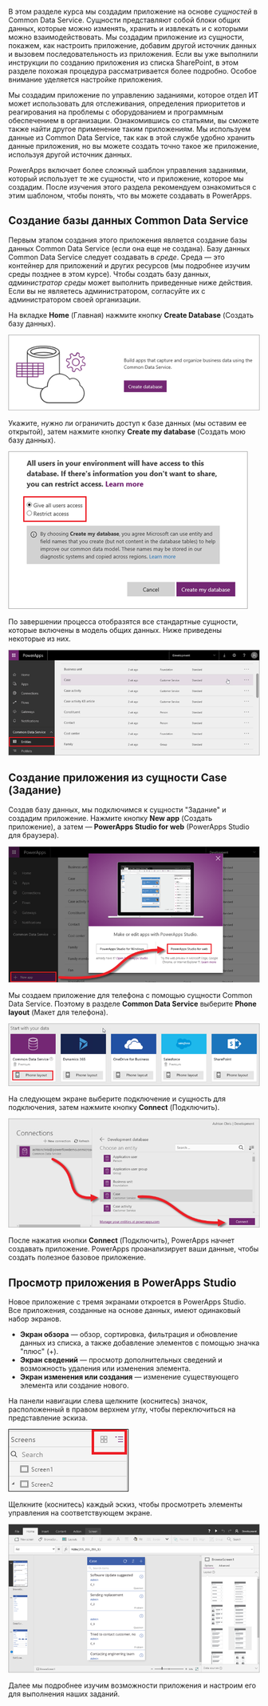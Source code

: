 В этом разделе курса мы создадим приложение на основе *сущностей* в Common Data Service. Сущности представляют собой блоки общих данных, которые можно изменять, хранить и извлекать и с которыми можно взаимодействовать. Мы создадим приложение из сущности, покажем, как настроить приложение, добавим другой источник данных и вызовем последовательность из приложения. Если вы уже выполнили инструкции по созданию приложения из списка SharePoint, в этом разделе похожая процедура рассматривается более подробно. Особое внимание уделяется настройке приложения.

Мы создадим приложение по управлению заданиями, которое отдел ИТ может использовать для отслеживания, определения приоритетов и реагирования на проблемы с оборудованием и программным обеспечением в организации. Ознакомившись со статьями, вы сможете также найти другое применение таким приложениям. Мы используем данные из Common Data Service, так как в этой службе удобно хранить данные приложения, но вы можете создать точно такое же приложение, используя другой источник данных.

PowerApps включает более сложный шаблон управления заданиями, который использует те же сущности, что и приложение, которое мы создадим. После изучения этого раздела рекомендуем ознакомиться с этим шаблоном, чтобы понять, что вы можете создавать в PowerApps.

## <a name="create-a-common-data-service-database"></a>Создание базы данных Common Data Service
Первым этапом создания этого приложения является создание базы данных Common Data Service (если она еще не создана). Базу данных Common Data Service следует создавать в *среде*. Среда — это контейнер для приложений и других ресурсов (мы подробнее изучим среды позднее в этом курсе). Чтобы создать базу данных, *администратор среды* может выполнить приведенные ниже действия. Если вы не являетесь администратором, согласуйте их с администратором своей организации.

На вкладке **Home** (Главная) нажмите кнопку **Create Database** (Создать базу данных).

![Common Data Service — создание базы данных](./media/learning-case-app-generate/create-database.png)

Укажите, нужно ли ограничить доступ к базе данных (мы оставим ее открытой), затем нажмите кнопку **Create my database** (Создать мою базу данных).

![Common Data Service — определение доступа](./media/learning-case-app-generate/specify-access.png)

По завершении процесса отобразятся все стандартные сущности, которые включены в модель общих данных. Ниже приведены некоторые из них.

![Стандартные сущности Common Data Service](./media/learning-case-app-generate/standard-entities.png)

## <a name="generate-an-app-from-the-case-entity"></a>Создание приложения из сущности Case (Задание)
Создав базу данных, мы подключимся к сущности "Задание" и создадим приложение. Нажмите кнопку **New app** (Создать приложение), а затем — **PowerApps Studio for web** (PowerApps Studio для браузера).

![Создание приложения в PowerApps Studio для браузера](./media/learning-case-app-generate/choose-studio.png)

Мы создаем приложение для телефона с помощью сущности Common Data Service. Поэтому в разделе **Common Data Service** выберите **Phone layout** (Макет для телефона).

![Приложение для телефона на основе Common Data Service](./media/learning-case-app-generate/common-phone.png)

На следующем экране выберите подключение и сущность для подключения, затем нажмите кнопку **Connect** (Подключить).

![Подключение к сущности "Задание"](./media/learning-case-app-generate/connect-entity.png)

После нажатия кнопки **Connect** (Подключить), PowerApps начнет создавать приложение. PowerApps проанализирует ваши данные, чтобы создать полезное базовое приложение.

## <a name="view-the-app-in-powerapps-studio"></a>Просмотр приложения в PowerApps Studio
Новое приложение с тремя экранами откроется в PowerApps Studio. Все приложения, созданные на основе данных, имеют одинаковый набор экранов.

* **Экран обзора** — обзор, сортировка, фильтрация и обновление данных из списка, а также добавление элементов с помощью значка "плюс" (+).
* **Экран сведений** — просмотр дополнительных сведений и возможность удаления или изменения элемента.
* **Экран изменения или создания** — изменение существующего элемента или создание нового.

На панели навигации слева щелкните (коснитесь) значок, расположенный в правом верхнем углу, чтобы переключиться на представление эскиза.

![Переключение представлений](./media/learning-case-app-generate/toggle-view.png)

Щелкните (коснитесь) каждый эскиз, чтобы просмотреть элементы управления на соответствующем экране.

![Созданное приложение](./media/learning-case-app-generate/finished-app.png)

Далее мы подробнее изучим возможности приложения и настроим его для выполнения наших заданий.

